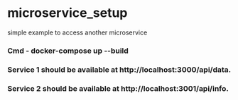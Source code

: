 # microservice_setup

simple example to access another microservice

### Cmd - docker-compose up --build

### Service 1 should be available at http://localhost:3000/api/data.
### Service 2 should be available at http://localhost:3001/api/info.
